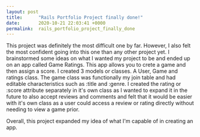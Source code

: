 ```yaml
---
layout: post
title:      "Rails Portfolio Project finally done!"
date:       2020-10-21 22:03:41 +0000
permalink:  rails_portfolio_project_finally_done
---
```



This project was definitely the most difficult one by far. However, I also felt the most confident going into this one than any other project yet. I brainstormed some ideas on what I wanted my project to be and ended up on an app called Game Ratings. This app allows you to crete a game and then assign a score. I created 3 models or classes. A User, Game and ratings class. The game class was functionally my join table and had editable characteristics such as :title and :genre. I created the rating or :score attribute separately in it's own class as I wanted to expand it in the future to also accept reviews and comments and felt that it would be easier with it's own class as a user could access a review or rating directly without needing to view a game prior. 

Overall, this project expanded my idea of what I'm capable of in creating an app. 
